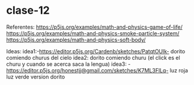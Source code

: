 # clase-12

Referentes:
https://p5js.org/examples/math-and-physics-game-of-life/
https://p5js.org/examples/math-and-physics-smoke-particle-system/
https://p5js.org/examples/math-and-physics-soft-body/

Ideas:
idea1:-https://editor.p5js.org/Cardenb/sketches/PatqtOUlk- dorito comiendo churus del cielo
idea2: dorito comiendo churu (el click es el churu y cuando se acerca saca la lengua)
idea3: -https://editor.p5js.org/honestjj@gmail.com/sketches/K7ML3FlLq- luz roja luz verde version dorito
